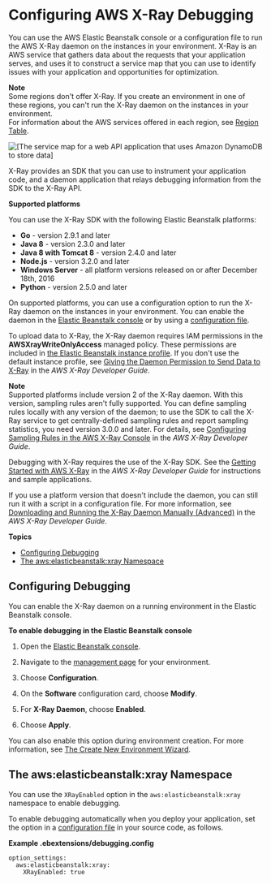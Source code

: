 # Configuring AWS X\-Ray Debugging<a name="environment-configuration-debugging"></a>

You can use the AWS Elastic Beanstalk console or a configuration file to run the AWS X\-Ray daemon on the instances in your environment\. X\-Ray is an AWS service that gathers data about the requests that your application serves, and uses it to construct a service map that you can use to identify issues with your application and opportunities for optimization\.

**Note**  
Some regions don't offer X\-Ray\. If you create an environment in one of these regions, you can't run the X\-Ray daemon on the instances in your environment\.  
For information about the AWS services offered in each region, see [Region Table](https://aws.amazon.com/about-aws/global-infrastructure/regional-product-services/)\.

![\[The service map for a web API application that uses Amazon DynamoDB to store data\]](http://docs.aws.amazon.com/elasticbeanstalk/latest/dg/images/scorekeep-servicemap.png)

X\-Ray provides an SDK that you can use to instrument your application code, and a daemon application that relays debugging information from the SDK to the X\-Ray API\.

**Supported platforms**

You can use the X\-Ray SDK with the following Elastic Beanstalk platforms:
+ **Go** \- version 2\.9\.1 and later
+ **Java 8** \- version 2\.3\.0 and later
+ **Java 8 with Tomcat 8** \- version 2\.4\.0 and later
+ **Node\.js** \- version 3\.2\.0 and later
+ **Windows Server** \- all platform versions released on or after December 18th, 2016
+ **Python** \- version 2\.5\.0 and later

On supported platforms, you can use a configuration option to run the X\-Ray daemon on the instances in your environment\. You can enable the daemon in the [Elastic Beanstalk console](#environment-configuration-debugging-console) or by using a [configuration file](#environment-configuration-debugging-namespace)\.

To upload data to X\-Ray, the X\-Ray daemon requires IAM permissions in the **AWSXrayWriteOnlyAccess** managed policy\. These permissions are included in [the Elastic Beanstalk instance profile](concepts-roles-instance.md)\. If you don't use the default instance profile, see [Giving the Daemon Permission to Send Data to X\-Ray](https://docs.aws.amazon.com/xray/latest/devguide/xray-daemon.html#xray-daemon-permissions) in the *AWS X\-Ray Developer Guide*\.

**Note**  
Supported platforms include version 2 of the X\-Ray daemon\. With this version, sampling rules aren't fully supported\. You can define sampling rules locally with any version of the daemon; to use the SDK to call the X\-Ray service to get centrally\-defined sampling rules and report sampling statistics, you need version 3\.0\.0 and later\. For details, see [Configuring Sampling Rules in the AWS X\-Ray Console](https://docs.aws.amazon.com/xray/latest/devguide/xray-console-sampling.html) in the *AWS X\-Ray Developer Guide*\.

Debugging with X\-Ray requires the use of the X\-Ray SDK\. See the [Getting Started with AWS X\-Ray](https://docs.aws.amazon.com/xray/latest/devguide/xray-gettingstarted.html) in the *AWS X\-Ray Developer Guide* for instructions and sample applications\.

If you use a platform version that doesn't include the daemon, you can still run it with a script in a configuration file\. For more information, see [ Downloading and Running the X\-Ray Daemon Manually \(Advanced\)](https://docs.aws.amazon.com/xray/latest/devguide/xray-daemon-beanstalk.html#xray-daemon-beanstalk-manual) in the *AWS X\-Ray Developer Guide*\.

**Topics**
+ [Configuring Debugging](#environment-configuration-debugging-console)
+ [The aws:elasticbeanstalk:xray Namespace](#environment-configuration-debugging-namespace)

## Configuring Debugging<a name="environment-configuration-debugging-console"></a>

You can enable the X\-Ray daemon on a running environment in the Elastic Beanstalk console\.

**To enable debugging in the Elastic Beanstalk console**

1. Open the [Elastic Beanstalk console](https://console.aws.amazon.com/elasticbeanstalk)\.

1. Navigate to the [management page](environments-console.md) for your environment\.

1. Choose **Configuration**\.

1. On the **Software** configuration card, choose **Modify**\.

1. For **X\-Ray Daemon**, choose **Enabled**\.

1. Choose **Apply**\.

You can also enable this option during environment creation\. For more information, see [The Create New Environment Wizard](environments-create-wizard.md)\.

## The aws:elasticbeanstalk:xray Namespace<a name="environment-configuration-debugging-namespace"></a>

You can use the `XRayEnabled` option in the `aws:elasticbeanstalk:xray` namespace to enable debugging\.

To enable debugging automatically when you deploy your application, set the option in a [configuration file](ebextensions.md) in your source code, as follows\.

**Example \.ebextensions/debugging\.config**  

```
option_settings:
  aws:elasticbeanstalk:xray:
    XRayEnabled: true
```